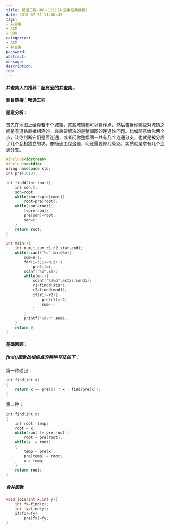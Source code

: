 ```yaml
---
title: 畅通工程-HDU-1232(并查集经典模板)
date: 2018-07-31 11:08:43
tags:
- 并查集
- ACM
- HDU
categories:
- ACM
- 并查集
password:
abstract:
message:
description:
top:
---
```


#### 并查集入门推荐：[超有爱的并查集~](https://blog.csdn.net/niushuai666/article/details/6662911)
#### 题目链接：[畅通工程](http://acm.hdu.edu.cn/showproblem.php?pid=1232)
#### 题意分析：
首先在地图上给你若干个城镇，这些城镇都可以看作点，然后告诉你哪些对城镇之间是有道路直接相连的。最后要解决的是整幅图的连通性问题。比如随意给你两个点，让你判断它们是否连通，或者问你整幅图一共有几个连通分支，也就是被分成了几个互相独立的块。像畅通工程这题，问还需要修几条路，实质就是求有几个连通分支。

<!--more-->

```c
#include<iostream>
#include<cstdio>
using namespace std;
int pre[1010];

int findd(int root){
    int son,t;
    son=root;
    while(root!=pre[root])
        root=pre[root];
    while(son!=root){
        t=pre[son];
        pre[son]=root;
        son=t;
    }
    return root;
}

int main(){
    int n,m,i,sum,r1,r2,star,end1;
    while(scanf("%d",&n)&&n){
        sum=n-1;
        for(i=1;i<=n;i++)
            pre[i]=i;
        scanf("%d",&m);
        while(m--){
            scanf("%d%d",&star,&end1);
            r1=findd(star);
            r2=findd(end1);
            if(r1!=r2){
                pre[r1]=r2;
                sum--;
            }
        }
        printf("%d\n",sum);
    }
	return 0;
}

```


#### 基础回顾：

##### find()函数找根结点的两种写法如下：

第一种递归：
```C
int find(int x)
{
    return x == pre[x] ? x : find(pre[x]);
}
```

第二种：
```c
int find(int x)
{
    int root, temp;
    root = x;
    while(root != pre[root])
        root = pre[root];
    while(x != root)
    {
        temp = pre[x];
        pre[temp] = root;
        x = temp;
    }
    return root;
}
```

##### 合并函数
```c
void join(int x,int y){
    int fx=find(x);
    int fy=find(y);
    if(fx!=fy)
        pre[fx]=fy;
}
```
